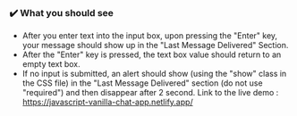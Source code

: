 ### :heavy_check_mark: What you should see
- After you enter text into the input box, upon pressing the "Enter" key, your message should show up in the "Last Message Delivered" Section.
- After the "Enter" key is pressed, the text box value should return to an empty text box.
- If no input is submitted, an alert should show (using the "show" class in the CSS file) in the "Last Message Delivered" section (do not use "required") and then disappear after 2 second.
Link to the live demo : https://javascript-vanilla-chat-app.netlify.app/
